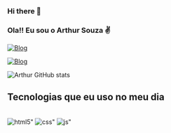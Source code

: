 ### Hi there 👋

### Ola!! Eu sou o Arthur Souza ✌️

[![Blog](https://img.shields.io/badge/LinkedIn-0077B5?style=for-the-badge&logo=linkedin&logoColor=white)](https://https://www.linkedin.com/in/arthur-souza-7ba6bb225)
 
[ ![Blog](https://img.shields.io/badge/Instagram-E4405F?style=for-the-badge&logo=instagram&logoColor=white)](https://https://www.instagram.com/arthurhenrisouzaa/)

![Arthur GitHub stats](https://github-readme-stats.vercel.app/api?username=ArthurHenrique123&show_icons=true&theme=dracula)

## Tecnologias que eu uso no meu dia  

<div style ="display: inline block"></br>
  <img align="center" alt= html5" src="https://img.shields.io/badge/HTML5-E34F26?style=for-the-badge&logo=html5&logoColor=white" />
  <img align="center" alt= css" src="https://img.shields.io/badge/CSS3-1572B6?style=for-the-badge&logo=css3&logoColor=white" />
  <img align="center" alt= js" src="https://img.shields.io/badge/JavaScript-323330?style=for-the-badge&logo=javascript&logoColor=F7DF1E" />
